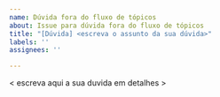 ```yaml
---
name: Dúvida fora do fluxo de tópicos
about: Issue para dúvida fora do fluxo de tópicos
title: "[Dúvida] <escreva o assunto da sua dúvida>"
labels: ''
assignees: ''

---
```


< escreva aqui a sua duvida em detalhes >
